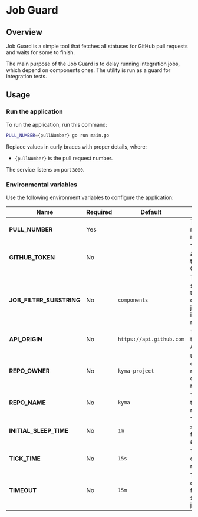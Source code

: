 # Job Guard 

## Overview

Job Guard is a simple tool that fetches all statuses for GitHub pull requests and waits for some to finish.

The main purpose of the Job Guard is to delay running integration jobs, which depend on components ones. The utility is run as a guard for integration tests.

## Usage

### Run the application

To run the application, run this command:

```bash
PULL_NUMBER={pullNumber} go run main.go
```

Replace values in curly braces with proper details, where:
- `{pullNumber}` is the pull request number.

The service listens on port `3000`.

### Environmental variables

Use the following environment variables to configure the application:

| Name | Required | Default | Description |
|------|----------|---------|-------------|
| **PULL_NUMBER** | Yes | | The pull request number |
| **GITHUB_TOKEN** | No | | The authorization token for GitHub API|
| **JOB_FILTER_SUBSTRING** | No | `components` | The substring that only dependant job contains in the status name |
| **API_ORIGIN** | No | `https://api.github.com` | The origin of the GitHub API |
| **REPO_OWNER** | No | `kyma-project` | Username or organization name, that owns the repository |
| **REPO_NAME** | No | `kyma` | The name of the repository |
| **INITIAL_SLEEP_TIME** | No | `1m` | The initial sleep time for the application |
| **TICK_TIME** | No | `15s` | The period of statuses re-check |
| **TIMEOUT** | No | `15m` | The timeout of waiting for successful jobs |
